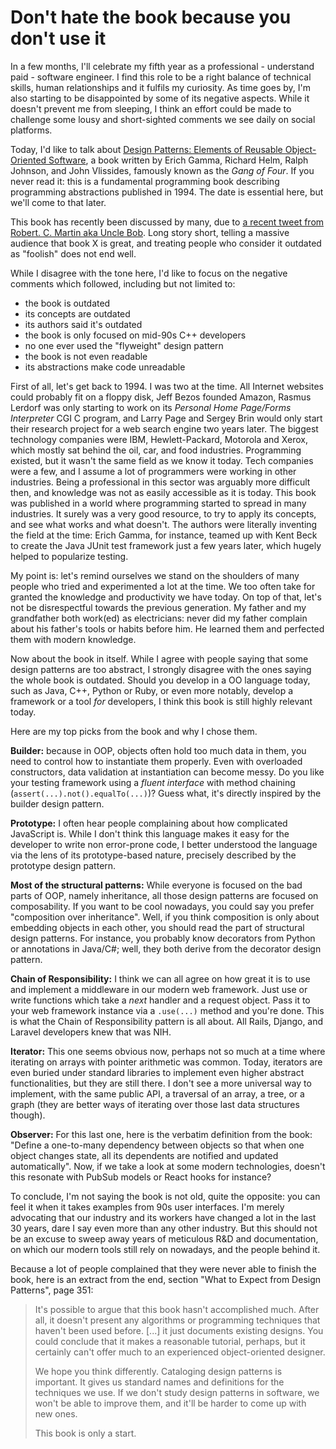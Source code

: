 # Don't hate the book because you don't use it

In a few months, I'll celebrate my fifth year as a professional - understand paid - software engineer. I find this role to be a right balance of technical skills, human relationships and it fulfils my curiosity. As time goes by, I'm also starting to be disappointed by some of its negative aspects. While it doesn't prevent me from sleeping, I think an effort could be made to challenge some lousy and short-sighted comments we see daily on social platforms.

Today, I'd like to talk about [Design Patterns: Elements of Reusable Object-Oriented Software](https://www.amazon.com/Design-Patterns-Object-Oriented-Addison-Wesley-Professional-ebook/dp/B000SEIBB8), a book written by Erich Gamma, Richard Helm, Ralph Johnson, and John Vlissides, famously known as the _Gang of Four_. If you never read it: this is a fundamental programming book describing programming abstractions published in 1994. The date is essential here, but we'll come to that later.

This book has recently been discussed by many, due to [a recent tweet from Robert. C. Martin aka Uncle Bob](https://twitter.com/unclebobmartin/status/1306581616983183361). Long story short, telling a massive audience that book X is great, and treating people who consider it outdated as "foolish" does not end well.

While I disagree with the tone here, I'd like to focus on the negative comments which followed, including but not limited to:

- the book is outdated
- its concepts are outdated
- its authors said it's outdated
- the book is only focused on mid-90s C++ developers
- no one ever used the "flyweight" design pattern
- the book is not even readable
- its abstractions make code unreadable

First of all, let's get back to 1994. I was two at the time. All Internet websites could probably fit on a floppy disk, Jeff Bezos founded Amazon, Rasmus Lerdorf was only starting to work on its _Personal Home Page/Forms Interpreter_ CGI C program, and Larry Page and Sergey Brin would only start their research project for a web search engine two years later. The biggest technology companies were IBM, Hewlett-Packard, Motorola and Xerox, which mostly sat behind the oil, car, and food industries. Programming existed, but it wasn't the same field as we know it today. Tech companies were a few, and I assume a lot of programmers were working in other industries. Being a professional in this sector was arguably more difficult then, and knowledge was not as easily accessible as it is today. This book was published in a world where programming started to spread in many industries. It surely was a very good resource, to try to apply its concepts, and see what works and what doesn't. The authors were literally inventing the field at the time: Erich Gamma, for instance, teamed up with Kent Beck to create the Java JUnit test framework just a few years later, which hugely helped to popularize testing.

My point is: let's remind ourselves we stand on the shoulders of many people who tried and experimented a lot at the time. We too often take for granted the knowledge and productivity we have today. On top of that, let's not be disrespectful towards the previous generation. My father and my grandfather both work(ed) as electricians: never did my father complain about his father's tools or habits before him. He learned them and perfected them with modern knowledge.

Now about the book in itself. While I agree with people saying that some design patterns are too abstract, I strongly disagree with the ones saying the whole book is outdated. Should you develop in a OO language today, such as Java, C++, Python or Ruby, or even more notably, develop a framework or a tool _for_ developers, I think this book is still highly relevant today.

Here are my top picks from the book and why I chose them.

**Builder:** because in OOP, objects often hold too much data in them, you need to control how to instantiate them properly. Even with overloaded constructors, data validation at instantiation can become messy. Do you like your testing framework using a _fluent interface_ with method chaining (`assert(...).not().equalTo(...)`)? Guess what, it's directly inspired by the builder design pattern.

**Prototype:** I often hear people complaining about how complicated JavaScript is. While I don't think this language makes it easy for the developer to write non error-prone code, I better understood the language via the lens of its prototype-based nature, precisely described by the prototype design pattern.

**Most of the structural patterns:** While everyone is focused on the bad parts of OOP, namely inheritance, all those design patterns are focused on composability. If you want to be cool nowadays, you could say you prefer "composition over inheritance". Well, if you think composition is only about embedding objects in each other, you should read the part of structural design patterns. For instance, you probably know decorators from Python or annotations in Java/C#; well, they both derive from the decorator design pattern.

**Chain of Responsibility:** I think we can all agree on how great it is to use and implement a middleware in our modern web framework. Just use or write functions which take a _next_ handler and a request object. Pass it to your web framework instance via a `.use(...)` method and you're done. This is what the Chain of Responsibility pattern is all about. All Rails, Django, and Laravel developers knew that was NIH.

**Iterator:** This one seems obvious now, perhaps not so much at a time where iterating on arrays with pointer arithmetic was common. Today, iterators are even buried under standard libraries to implement even higher abstract functionalities, but they are still there. I don't see a more universal way to implement, with the same public API, a traversal of an array, a tree, or a graph (they are better ways of iterating over those last data structures though).

**Observer:** For this last one, here is the verbatim definition from the book: "Define a one-to-many dependency between objects so that when one object changes state, all its dependents are notified and updated automatically". Now, if we take a look at some modern technologies, doesn't this resonate with PubSub models or React hooks for instance?

To conclude, I'm not saying the book is not old, quite the opposite: you can feel it when it takes examples from 90s user interfaces. I'm merely advocating that our industry and its workers have changed a lot in the last 30 years, dare I say even more than any other industry. But this should not be an excuse to sweep away years of meticulous R&D and documentation, on which our modern tools still rely on nowadays, and the people behind it.

Because a lot of people complained that they were never able to finish the book, here is an extract from the end, section "What to Expect from Design Patterns", page 351:

> It's possible to argue that this book hasn't accomplished much. After all, it doesn't present any algorithms or programming techniques that haven't been used before. [...] it just documents existing designs. You could conclude that it makes a reasonable tutorial, perhaps, but it certainly can't offer much to an experienced object-oriented designer.
>
> We hope you think differently. Cataloging design patterns is important. It gives us standard names and definitions for the techniques we use. If we don't study design patterns in software, we won't be able to improve them, and it'll be harder to come up with new ones.
>
> This book is only a start.
